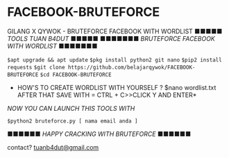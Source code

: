 # FACEBOOK-BRUTEFORCE
GILANG X QYWOK - BRUTEFORCE FACEBOOK WITH WORDLIST 
■■■■■ *TOOLS TUAN B4DUT* ■■■■■
■■■■■■■ *BRUTEFORCE FACEBOOK WITH WORDLIST* ■■■■■■■

```$apt upgrade && apt update```
```$pkg install python2 git nano```
```$pip2 install requests```
```$git clone https://github.com/belajarqywok/FACEBOOK-BRUTEFORCE```
```$cd FACEBOOK-BRUTEFORCE```

* HOW'S TO CREATE WORDLIST WITH YOURSELF ?
$nano wordlist.txt
AFTER THAT SAVE WITH = CTRL + C>>CLICK Y AND ENTER*

*NOW YOU CAN LAUNCH THIS TOOLS WITH*

```$python2 bruteforce.py [ nama email anda ]```


■■■■■■ *HAPPY CRACKING WITH BRUTEFORCE* ■■■■■■

contact? tuanb4dut@gmail.com
